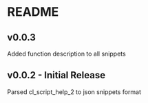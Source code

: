 # README

## v0.0.3
Added function description to all snippets

## v0.0.2 - Initial Release
Parsed cl_script_help_2 to json snippets format

